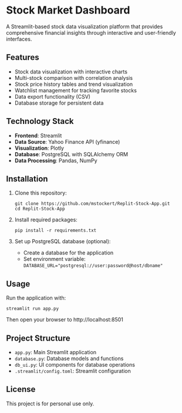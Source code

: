 # Stock Market Dashboard

A Streamlit-based stock data visualization platform that provides comprehensive financial insights through interactive and user-friendly interfaces.

## Features

- Stock data visualization with interactive charts
- Multi-stock comparison with correlation analysis
- Stock price history tables and trend visualization
- Watchlist management for tracking favorite stocks
- Data export functionality (CSV)
- Database storage for persistent data

## Technology Stack

- **Frontend**: Streamlit
- **Data Source**: Yahoo Finance API (yfinance)
- **Visualization**: Plotly
- **Database**: PostgreSQL with SQLAlchemy ORM
- **Data Processing**: Pandas, NumPy

## Installation

1. Clone this repository:
   ```
   git clone https://github.com/mstockert/Replit-Stock-App.git
   cd Replit-Stock-App
   ```

2. Install required packages:
   ```
   pip install -r requirements.txt
   ```

3. Set up PostgreSQL database (optional):
   - Create a database for the application
   - Set environment variable: `DATABASE_URL="postgresql://user:password@host/dbname"`

## Usage

Run the application with:
```
streamlit run app.py
```

Then open your browser to http://localhost:8501

## Project Structure

- `app.py`: Main Streamlit application
- `database.py`: Database models and functions
- `db_ui.py`: UI components for database operations
- `.streamlit/config.toml`: Streamlit configuration

## License

This project is for personal use only.